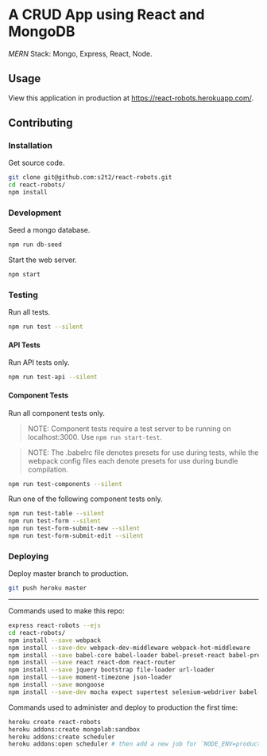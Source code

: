 # A CRUD App using React and MongoDB

*MERN* Stack: Mongo, Express, React, Node.

## Usage

View this application in production at https://react-robots.herokuapp.com/.

## Contributing

### Installation

Get source code.

```` sh
git clone git@github.com:s2t2/react-robots.git
cd react-robots/
npm install
````

### Development

Seed a mongo database.

```` sh
npm run db-seed
````

Start the web server.

```` sh
npm start
````

### Testing

Run all tests.

```` sh
npm run test --silent

````

#### API Tests

Run API tests only.

```` sh
npm run test-api --silent
````

#### Component Tests

Run all component tests only.

> NOTE: Component tests require a test server to be running on localhost:3000. Use `npm run start-test`.

> NOTE: The .babelrc file denotes presets for use during tests, while the webpack config files each denote presets for use during bundle compilation.

```` sh
npm run test-components --silent
````

Run one of the following component tests only.

```` sh
npm run test-table --silent
npm run test-form --silent
npm run test-form-submit-new --silent
npm run test-form-submit-edit --silent
````

### Deploying

Deploy master branch to production.

```` sh
git push heroku master
````

<hr />




Commands used to make this repo:

```` sh
express react-robots --ejs
cd react-robots/
npm install --save webpack
npm install --save-dev webpack-dev-middleware webpack-hot-middleware
npm install --save babel-core babel-loader babel-preset-react babel-preset-es2015 style-loader css-loader
npm install --save react react-dom react-router
npm install --save jquery bootstrap file-loader url-loader
npm install --save moment-timezone json-loader
npm install --save mongoose
npm install --save-dev mocha expect supertest selenium-webdriver babel-register
````

Commands used to administer and deploy to production the first time:

```` sh
heroku create react-robots
heroku addons:create mongolab:sandbox
heroku addons:create scheduler
heroku addons:open scheduler # then add a new job for `NODE_ENV=production npm run db-seed` to run hourly
````
